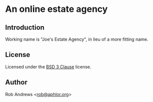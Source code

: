 # An online estate agency

## Introduction

Working name is "Joe's Estate Agency", in lieu of a more fitting name.

## License

Licensed under the [BSD 3 Clause](https://opensource.org/licenses/BSD-3-Clause) license.

## Author

Rob Andrews &lt;[rob@aphlor.org](mailto:rob@aphlor.org)&gt;
